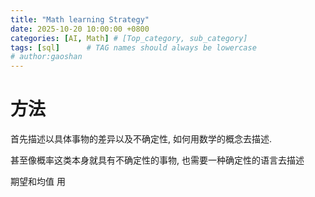 ```yaml
---
title: "Math learning Strategy"
date: 2025-10-20 10:00:00 +0800
categories: [AI, Math] # [Top_category, sub_category]
tags: [sql]      # TAG names should always be lowercase
# author:gaoshan
---
```

# 方法
首先描述以具体事物的差异以及不确定性, 如何用数学的概念去描述.

甚至像概率这类本身就具有不确定性的事物, 也需要一种确定性的语言去描述

期望和均值
用